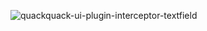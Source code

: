 ![quackquack-ui-plugin-interceptor-textfield](https://img.shields.io/maven-central/v/team.duckie.quackquack.ui/ui-plugin-interceptor-textfield?style=flat-square)

